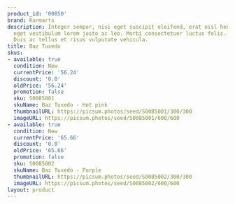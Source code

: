 ```yaml
---
product_id: '00850'
brand: Karmarts
description: Integer semper, nisi eget suscipit eleifend, erat nisl hendrerit justo,
  eget vestibulum lorem justo ac leo. Morbi consectetuer luctus felis. Sed eu mi.
  Duis ac tellus et risus vulputate vehicula.
title: Baz Tuxedo
skus:
- available: true
  condition: New
  currentPrice: '56.24'
  discount: '0.0'
  oldPrice: '56.24'
  promotion: false
  sku: S0085001
  skuName: Baz Tuxedo - Hot pink
  thumbnailURL: https://picsum.photos/seed/S0085001/300/300
  imageURL: https://picsum.photos/seed/S0085001/600/600
- available: true
  condition: New
  currentPrice: '65.66'
  discount: '0.0'
  oldPrice: '65.66'
  promotion: false
  sku: S0085002
  skuName: Baz Tuxedo - Purple
  thumbnailURL: https://picsum.photos/seed/S0085002/300/300
  imageURL: https://picsum.photos/seed/S0085002/600/600
layout: product
---
```

